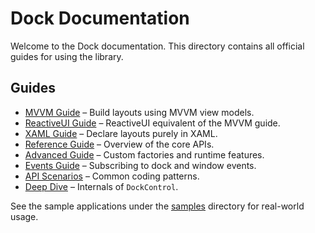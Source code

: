 # Dock Documentation

Welcome to the Dock documentation. This directory contains all official guides for using the library.

## Guides

- [MVVM Guide](dock-mvvm.md) – Build layouts using MVVM view models.
- [ReactiveUI Guide](dock-reactiveui.md) – ReactiveUI equivalent of the MVVM guide.
- [XAML Guide](dock-xaml.md) – Declare layouts purely in XAML.
- [Reference Guide](dock-reference.md) – Overview of the core APIs.
- [Advanced Guide](dock-advanced.md) – Custom factories and runtime features.
- [Events Guide](dock-events.md) – Subscribing to dock and window events.
- [API Scenarios](dock-api-scenarios.md) – Common coding patterns.
- [Deep Dive](dock-deep-dive.md) – Internals of `DockControl`.

See the sample applications under the [samples](../samples/) directory for real-world usage.
